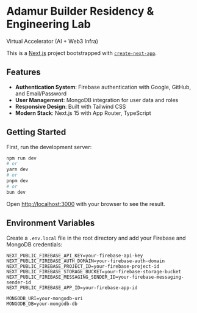 # Adamur Builder Residency & Engineering Lab

Virtual Accelerator (AI + Web3 Infra)

This is a [Next.js](https://nextjs.org) project bootstrapped with [`create-next-app`](https://nextjs.org/docs/app/api-reference/cli/create-next-app).

## Features

- **Authentication System**: Firebase authentication with Google, GitHub, and Email/Password
- **User Management**: MongoDB integration for user data and roles
- **Responsive Design**: Built with Tailwind CSS
- **Modern Stack**: Next.js 15 with App Router, TypeScript

## Getting Started

First, run the development server:

```bash
npm run dev
# or
yarn dev
# or
pnpm dev
# or
bun dev
```

Open [http://localhost:3000](http://localhost:3000) with your browser to see the result.

## Environment Variables

Create a `.env.local` file in the root directory and add your Firebase and MongoDB credentials:

```env
NEXT_PUBLIC_FIREBASE_API_KEY=your-firebase-api-key
NEXT_PUBLIC_FIREBASE_AUTH_DOMAIN=your-firebase-auth-domain
NEXT_PUBLIC_FIREBASE_PROJECT_ID=your-firebase-project-id
NEXT_PUBLIC_FIREBASE_STORAGE_BUCKET=your-firebase-storage-bucket
NEXT_PUBLIC_FIREBASE_MESSAGING_SENDER_ID=your-firebase-messaging-sender-id
NEXT_PUBLIC_FIREBASE_APP_ID=your-firebase-app-id

MONGODB_URI=your-mongodb-uri
MONGODB_DB=your-mongodb-db
```
